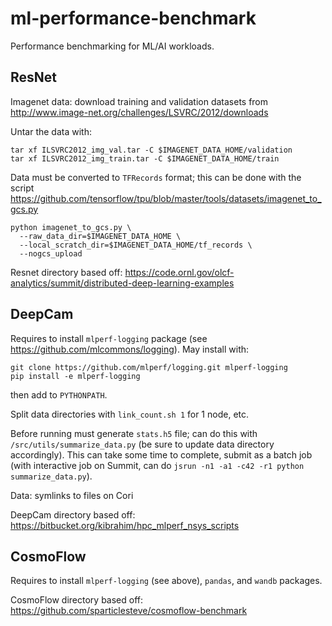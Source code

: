 # ml-performance-benchmark
Performance benchmarking for ML/AI workloads.

## ResNet
Imagenet data: download training and validation datasets from http://www.image-net.org/challenges/LSVRC/2012/downloads

Untar the data with:
```
tar xf ILSVRC2012_img_val.tar -C $IMAGENET_DATA_HOME/validation
tar xf ILSVRC2012_img_train.tar -C $IMAGENET_DATA_HOME/train
```

Data must be converted to `TFRecords` format; this can be done with the script https://github.com/tensorflow/tpu/blob/master/tools/datasets/imagenet_to_gcs.py
```
python imagenet_to_gcs.py \
  --raw_data_dir=$IMAGENET_DATA_HOME \
  --local_scratch_dir=$IMAGENET_DATA_HOME/tf_records \
  --nogcs_upload
```

Resnet directory based off: https://code.ornl.gov/olcf-analytics/summit/distributed-deep-learning-examples


## DeepCam

Requires to install `mlperf-logging` package (see https://github.com/mlcommons/logging).  May install with:
```
git clone https://github.com/mlperf/logging.git mlperf-logging
pip install -e mlperf-logging
```
then add to `PYTHONPATH`.

Split data directories with `link_count.sh 1` for 1 node, etc.

Before running must generate `stats.h5` file; can do this with `/src/utils/summarize_data.py` (be sure to update data directory accordingly).
This can take some time to complete, submit as a batch job (with interactive job on Summit, can do `jsrun -n1 -a1 -c42 -r1 python summarize_data.py`).

Data: symlinks to files on Cori

DeepCam directory based off: https://bitbucket.org/kibrahim/hpc_mlperf_nsys_scripts

## CosmoFlow

Requires to install `mlperf-logging` (see above), `pandas`, and `wandb` packages.
    
CosmoFlow directory based off: https://github.com/sparticlesteve/cosmoflow-benchmark

